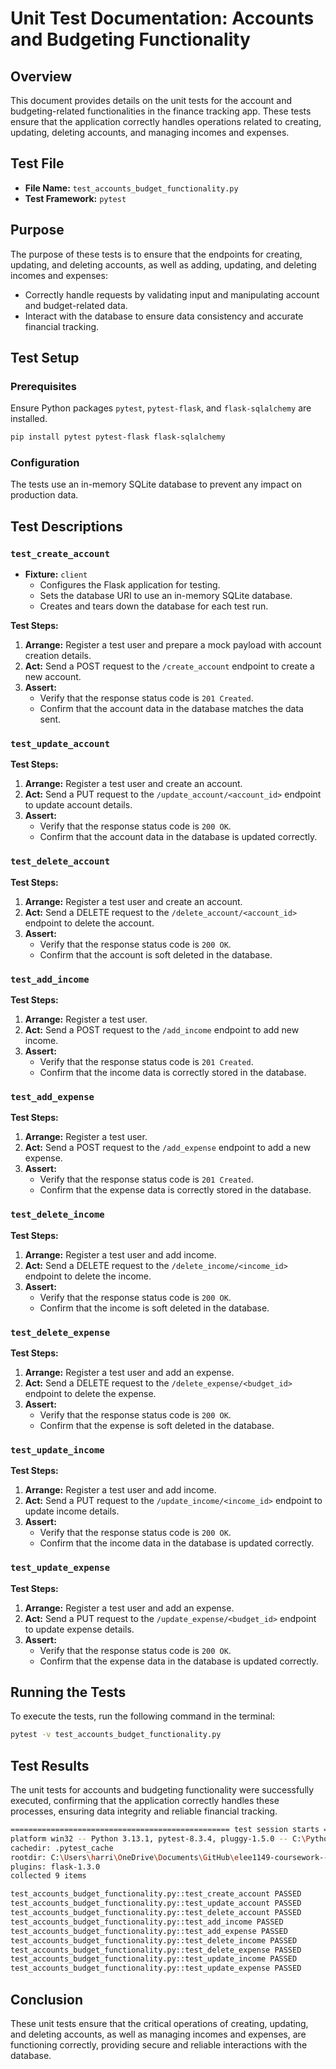 # Unit Test Documentation: Accounts and Budgeting Functionality

## Overview

This document provides details on the unit tests for the account and budgeting-related functionalities in the finance tracking app. These tests ensure that the application correctly handles operations related to creating, updating, deleting accounts, and managing incomes and expenses.

## Test File

- **File Name:** `test_accounts_budget_functionality.py`
- **Test Framework:** `pytest`

## Purpose

The purpose of these tests is to ensure that the endpoints for creating, updating, and deleting accounts, as well as adding, updating, and deleting incomes and expenses:

- Correctly handle requests by validating input and manipulating account and budget-related data.
- Interact with the database to ensure data consistency and accurate financial tracking.

## Test Setup

### Prerequisites

Ensure Python packages `pytest`, `pytest-flask`, and `flask-sqlalchemy` are installed.

```bash
pip install pytest pytest-flask flask-sqlalchemy
```

### Configuration

The tests use an in-memory SQLite database to prevent any impact on production data.

## Test Descriptions

### `test_create_account`

- **Fixture:** `client`
  - Configures the Flask application for testing.
  - Sets the database URI to use an in-memory SQLite database.
  - Creates and tears down the database for each test run.

**Test Steps:**

1. **Arrange:** Register a test user and prepare a mock payload with account creation details.
2. **Act:** Send a POST request to the `/create_account` endpoint to create a new account.
3. **Assert:**
   - Verify that the response status code is `201 Created`.
   - Confirm that the account data in the database matches the data sent.

### `test_update_account`

**Test Steps:**

1. **Arrange:** Register a test user and create an account.
2. **Act:** Send a PUT request to the `/update_account/<account_id>` endpoint to update account details.
3. **Assert:**
   - Verify that the response status code is `200 OK`.
   - Confirm that the account data in the database is updated correctly.

### `test_delete_account`

**Test Steps:**

1. **Arrange:** Register a test user and create an account.
2. **Act:** Send a DELETE request to the `/delete_account/<account_id>` endpoint to delete the account.
3. **Assert:**
   - Verify that the response status code is `200 OK`.
   - Confirm that the account is soft deleted in the database.

### `test_add_income`

**Test Steps:**

1. **Arrange:** Register a test user.
2. **Act:** Send a POST request to the `/add_income` endpoint to add new income.
3. **Assert:**
   - Verify that the response status code is `201 Created`.
   - Confirm that the income data is correctly stored in the database.

### `test_add_expense`

**Test Steps:**

1. **Arrange:** Register a test user.
2. **Act:** Send a POST request to the `/add_expense` endpoint to add a new expense.
3. **Assert:**
   - Verify that the response status code is `201 Created`.
   - Confirm that the expense data is correctly stored in the database.
  
### `test_delete_income`

**Test Steps:**

1. **Arrange:** Register a test user and add income.
2. **Act:** Send a DELETE request to the `/delete_income/<income_id>` endpoint to delete the income.
3. **Assert:**
   - Verify that the response status code is `200 OK`.
   - Confirm that the income is soft deleted in the database.

### `test_delete_expense`

**Test Steps:**

1. **Arrange:** Register a test user and add an expense.
2. **Act:** Send a DELETE request to the `/delete_expense/<budget_id>` endpoint to delete the expense.
3. **Assert:**
   - Verify that the response status code is `200 OK`.
   - Confirm that the expense is soft deleted in the database.
  
### `test_update_income`

**Test Steps:**

1. **Arrange:** Register a test user and add income.
2. **Act:** Send a PUT request to the `/update_income/<income_id>` endpoint to update income details.
3. **Assert:**
   - Verify that the response status code is `200 OK`.
   - Confirm that the income data in the database is updated correctly.

### `test_update_expense`

**Test Steps:**

1. **Arrange:** Register a test user and add an expense.
2. **Act:** Send a PUT request to the `/update_expense/<budget_id>` endpoint to update expense details.
3. **Assert:**
   - Verify that the response status code is `200 OK`.
   - Confirm that the expense data in the database is updated correctly.

## Running the Tests

To execute the tests, run the following command in the terminal:

```bash
pytest -v test_accounts_budget_functionality.py
```

## Test Results

The unit tests for accounts and budgeting functionality were successfully executed, confirming that the application correctly handles these processes, ensuring data integrity and reliable financial tracking.

```bash
================================================= test session starts =================================================
platform win32 -- Python 3.13.1, pytest-8.3.4, pluggy-1.5.0 -- C:\Python313\python.exe
cachedir: .pytest_cache
rootdir: C:\Users\harri\OneDrive\Documents\GitHub\elee1149-coursework--steak\steakinc-web-app\steakinc-web-app\python_backend
plugins: flask-1.3.0
collected 9 items

test_accounts_budget_functionality.py::test_create_account PASSED                                               [ 11%]
test_accounts_budget_functionality.py::test_update_account PASSED                                               [ 22%]
test_accounts_budget_functionality.py::test_delete_account PASSED                                               [ 33%]
test_accounts_budget_functionality.py::test_add_income PASSED                                                   [ 44%]
test_accounts_budget_functionality.py::test_add_expense PASSED                                                  [ 55%]
test_accounts_budget_functionality.py::test_delete_income PASSED                                                [ 66%]
test_accounts_budget_functionality.py::test_delete_expense PASSED                                               [ 77%]
test_accounts_budget_functionality.py::test_update_income PASSED                                                [ 88%]
test_accounts_budget_functionality.py::test_update_expense PASSED                                               [100%]
```

## Conclusion

These unit tests ensure that the critical operations of creating, updating, and deleting accounts, as well as managing incomes and expenses, are functioning correctly, providing secure and reliable interactions with the database.
